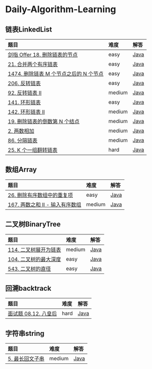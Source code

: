 # Daily-Algorithm-Learning
## 链表LinkedList
| 题目 | 难度 | 解答 |
| :---------- | :----------| :---------- |
| [剑指 Offer 18. 删除链表的节点](https://leetcode.cn/problems/shan-chu-lian-biao-de-jie-dian-lcof/description/) | easy | [Java](src/linkedlist/DeleteNodeInLinedList.java) |
| [21. 合并两个有序链表](https://leetcode.cn/problems/merge-two-sorted-lists/description/) | easy | [Java](src/linkedlist/MergeTwoSortedLists.java) |
| [1474. 删除链表 M 个节点之后的 N 个节点](https://leetcode.cn/problems/delete-n-nodes-after-m-nodes-of-a-linked-list/?envType=study-plan-v2&envId=premium-algo-100) | easy | [Java](src/linkedlist/DeleteNodesFromLinkedList.java) |
| [206. 反转链表](https://leetcode.cn/problems/reverse-linked-list/) | easy | [Java](src/linkedlist/ReverseLinkedList.java) |
| [92. 反转链表 II](https://leetcode.cn/problems/reverse-linked-list-ii/description/) | medium | [Java](src/linkedlist/ReverseLinkedListII.java) |
| [141. 环形链表](https://leetcode.cn/problems/linked-list-cycle/description/) | easy | [Java](src/linkedlist/LinkedListCycle.java) |
| [142. 环形链表 II](https://leetcode.cn/problems/linked-list-cycle-ii/) | medium | [Java](src/linkedlist/LinkedListCycleII.java) |
| [19. 删除链表的倒数第 N 个结点](https://leetcode.cn/problems/remove-nth-node-from-end-of-list/?envType=study-plan-v2&envId=top-interview-150) | medium | [Java](src/linkedlist/RemoveNthNodeFromEndOfList.java) |
| [2. 两数相加](https://leetcode.cn/problems/add-two-numbers/description/?envType=study-plan-v2&envId=top-interview-150) | medium | [Java](src/linkedlist/AddTwoNumbers.java) |
| [86. 分隔链表](https://leetcode.cn/problems/partition-list/) | medium | [Java](src/linkedlist/PartitionList.java) |
| [25. K 个一组翻转链表](https://leetcode.cn/problems/reverse-nodes-in-k-group/) | hard | [Java](src/linkedlist/ReverseKGroup.java) |

## 数组Array
| 题目 | 难度 | 解答 |
| :---------- | :----------| :---------- |
| [26. 删除有序数组中的重复项](https://leetcode.cn/problems/remove-duplicates-from-sorted-array/) | easy | [Java](src/array/RemoveDuplicatesFromSortedArray.java) |
| [167. 两数之和 II - 输入有序数组](https://leetcode.cn/problems/two-sum-ii-input-array-is-sorted/) | medium | [Java](src/array/TwoSumII.java) |


## 二叉树BinaryTree
| 题目 | 难度 | 解答 |
| :---------- | :----------| :---------- |
| [114. 二叉树展开为链表](https://leetcode.cn/problems/flatten-binary-tree-to-linked-list/description/) | medium | [Java](src/binarytree/FlattenBinaryTreeToLinedList.java) |
| [104. 二叉树的最大深度](https://leetcode.cn/problems/maximum-depth-of-binary-tree/description/) | easy | [Java](src/binarytree/MaximumDepthOfBinaryTree.java) |
| [543. 二叉树的直径](https://leetcode.cn/problems/diameter-of-binary-tree/) | easy | [Java](src/binarytree/DiameterOfBinaryTree.java) |

## 回溯backtrack
| 题目 | 难度 | 解答 |
| :---------- | :----------| :---------- |
| [面试题 08.12. 八皇后](https://leetcode.cn/problems/eight-queens-lcci/description/) | hard | [Java](src/backtrack/NQueens.java) |

## 字符串string
| 题目 | 难度 | 解答 |
| :---------- | :----------| :---------- |
| [5. 最长回文子串](https://leetcode.cn/problems/longest-palindromic-substring/) | medium | [Java](src/string/LongestPalindromicSubstring.java) |